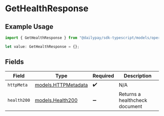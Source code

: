 # GetHealthResponse

## Example Usage

```typescript
import { GetHealthResponse } from "@dailypay/sdk-typescript/models/operations";

let value: GetHealthResponse = {};
```

## Fields

| Field                                               | Type                                                | Required                                            | Description                                         |
| --------------------------------------------------- | --------------------------------------------------- | --------------------------------------------------- | --------------------------------------------------- |
| `httpMeta`                                          | [models.HTTPMetadata](../../models/httpmetadata.md) | :heavy_check_mark:                                  | N/A                                                 |
| `health200`                                         | [models.Health200](../../models/health200.md)       | :heavy_minus_sign:                                  | Returns a healthcheck document                      |